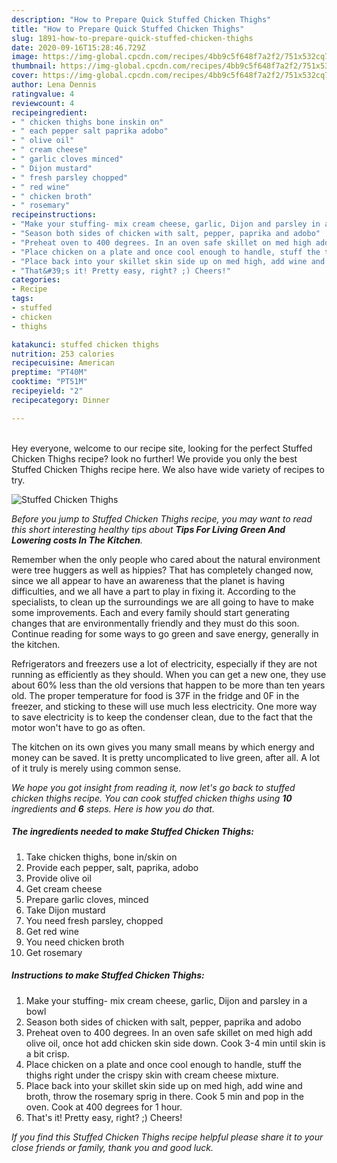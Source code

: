 ```yaml
---
description: "How to Prepare Quick Stuffed Chicken Thighs"
title: "How to Prepare Quick Stuffed Chicken Thighs"
slug: 1891-how-to-prepare-quick-stuffed-chicken-thighs
date: 2020-09-16T15:28:46.729Z
image: https://img-global.cpcdn.com/recipes/4bb9c5f648f7a2f2/751x532cq70/stuffed-chicken-thighs-recipe-main-photo.jpg
thumbnail: https://img-global.cpcdn.com/recipes/4bb9c5f648f7a2f2/751x532cq70/stuffed-chicken-thighs-recipe-main-photo.jpg
cover: https://img-global.cpcdn.com/recipes/4bb9c5f648f7a2f2/751x532cq70/stuffed-chicken-thighs-recipe-main-photo.jpg
author: Lena Dennis
ratingvalue: 4
reviewcount: 4
recipeingredient:
- " chicken thighs bone inskin on"
- " each pepper salt paprika adobo"
- " olive oil"
- " cream cheese"
- " garlic cloves minced"
- " Dijon mustard"
- " fresh parsley chopped"
- " red wine"
- " chicken broth"
- " rosemary"
recipeinstructions:
- "Make your stuffing- mix cream cheese, garlic, Dijon and parsley in a bowl"
- "Season both sides of chicken with salt, pepper, paprika and adobo"
- "Preheat oven to 400 degrees. In an oven safe skillet on med high add olive oil, once hot add chicken skin side down. Cook 3-4 min until skin is a bit crisp."
- "Place chicken on a plate and once cool enough to handle, stuff the thighs right under the crispy skin with cream cheese mixture."
- "Place back into your skillet skin side up on med high, add wine and broth, throw the rosemary sprig in there. Cook 5 min and pop in the oven. Cook at 400 degrees for 1 hour."
- "That&#39;s it! Pretty easy, right? ;) Cheers!"
categories:
- Recipe
tags:
- stuffed
- chicken
- thighs

katakunci: stuffed chicken thighs 
nutrition: 253 calories
recipecuisine: American
preptime: "PT40M"
cooktime: "PT51M"
recipeyield: "2"
recipecategory: Dinner

---
```

<br>
Hey everyone, welcome to our recipe site, looking for the perfect Stuffed Chicken Thighs recipe? look no further! We provide you only the best Stuffed Chicken Thighs recipe here. We also have wide variety of recipes to try.
<br>


![Stuffed Chicken Thighs](https://img-global.cpcdn.com/recipes/4bb9c5f648f7a2f2/751x532cq70/stuffed-chicken-thighs-recipe-main-photo.jpg)

<i>Before you jump to Stuffed Chicken Thighs recipe, you may want to read this short interesting healthy tips about 
<strong>Tips For Living Green And Lowering costs In The Kitchen</strong>.</i>
</br>

Remember when the only people who cared about the natural environment were tree huggers as well as hippies? That has completely changed now, since we all appear to have an awareness that the planet is having difficulties, and we all have a part to play in fixing it. According to the specialists, to clean up the surroundings we are all going to have to make some improvements. Each and every family should start generating changes that are environmentally friendly and they must do this soon. Continue reading for some ways to go green and save energy, generally in the kitchen.

Refrigerators and freezers use a lot of electricity, especially if they are not running as efficiently as they should. When you can get a new one, they use about 60% less than the old versions that happen to be more than ten years old. The proper temperature for food is 37F in the fridge and 0F in the freezer, and sticking to these will use much less electricity. One more way to save electricity is to keep the condenser clean, due to the fact that the motor won't have to go as often.

The kitchen on its own gives you many small means by which energy and money can be saved. It is pretty uncomplicated to live green, after all. A lot of it truly is merely using common sense.


<i>We hope you got insight from reading it, now let's go back to stuffed chicken thighs recipe. You can cook stuffed chicken thighs using <strong>10</strong> ingredients and <strong>6</strong> steps. Here is how you do that.
</i>

##### The ingredients needed to make Stuffed Chicken Thighs:

1. Take  chicken thighs, bone in/skin on
1. Provide  each pepper, salt, paprika, adobo
1. Provide  olive oil
1. Get  cream cheese
1. Prepare  garlic cloves, minced
1. Take  Dijon mustard
1. You need  fresh parsley, chopped
1. Get  red wine
1. You need  chicken broth
1. Get  rosemary


##### Instructions to make Stuffed Chicken Thighs:

1. Make your stuffing- mix cream cheese, garlic, Dijon and parsley in a bowl
1. Season both sides of chicken with salt, pepper, paprika and adobo
1. Preheat oven to 400 degrees. In an oven safe skillet on med high add olive oil, once hot add chicken skin side down. Cook 3-4 min until skin is a bit crisp.
1. Place chicken on a plate and once cool enough to handle, stuff the thighs right under the crispy skin with cream cheese mixture.
1. Place back into your skillet skin side up on med high, add wine and broth, throw the rosemary sprig in there. Cook 5 min and pop in the oven. Cook at 400 degrees for 1 hour.
1. That&#39;s it! Pretty easy, right? ;) Cheers!


<i>If you find this Stuffed Chicken Thighs recipe helpful please share it to your close friends or family, thank you and good luck.</i>
